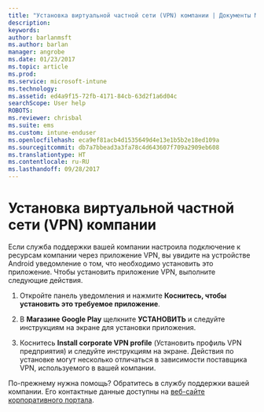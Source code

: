 ```yaml
---
title: "Установка виртуальной частной сети (VPN) компании | Документы Майкрософт"
description: 
keywords: 
author: barlanmsft
ms.author: barlan
manager: angrobe
ms.date: 01/23/2017
ms.topic: article
ms.prod: 
ms.service: microsoft-intune
ms.technology: 
ms.assetid: ed4a9f15-72fb-4171-84cb-63d2f1a6d04c
searchScope: User help
ROBOTS: 
ms.reviewer: chrisbal
ms.suite: ems
ms.custom: intune-enduser
ms.openlocfilehash: eca9ef81acb4d1535649d4e13e1b5b2e18ed109a
ms.sourcegitcommit: db7a7bbead3a3fa78c4d643607f709a2909eb608
ms.translationtype: HT
ms.contentlocale: ru-RU
ms.lasthandoff: 09/28/2017
---
```

# <a name="how-to-install-your-companys-virtual-private-network-vpn"></a>Установка виртуальной частной сети (VPN) компании

Если служба поддержки вашей компании настроила подключение к ресурсам компании через приложение VPN, вы увидите на устройстве Android уведомление о том, что необходимо установить это приложение. Чтобы установить приложение VPN, выполните следующие действия.

1.  Откройте панель уведомления и нажмите **Коснитесь, чтобы установить это требуемое приложение**.

2.  В **Магазине Google Play** щелкните **УСТАНОВИТЬ** и следуйте инструкциям на экране для установки приложения.

3.  Коснитесь **Install corporate VPN profile** (Установить профиль VPN предприятия) и следуйте инструкциям на экране. Действия по установке могут несколько отличаться в зависимости поставщика VPN, используемого в вашей компании.


По-прежнему нужна помощь? Обратитесь в службу поддержки вашей компании. Его контактные данные доступны на [веб-сайте корпоративного портала](https://portal.manage.microsoft.com).
